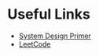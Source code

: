 # Useful Links

- [System Design Primer](https://github.com/donnemartin/system-design-primer)
- [LeetCode](https://leetcode.com/)